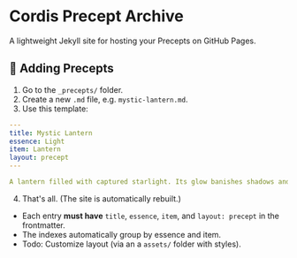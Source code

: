 # Cordis Precept Archive

A lightweight Jekyll site for hosting your Precepts on GitHub Pages.

## 📜 Adding Precepts

1. Go to the `_precepts/` folder.
2. Create a new `.md` file, e.g. `mystic-lantern.md`.
3. Use this template:

```yaml
---
title: Mystic Lantern
essence: Light
item: Lantern
layout: precept
---

A lantern filled with captured starlight. Its glow banishes shadows and reveals hidden truths.
```

4. That's all. (The site is automatically rebuilt.)

- Each entry **must have** `title`, `essence`, `item`, and `layout: precept` in the frontmatter.
- The indexes automatically group by essence and item.
- Todo: Customize layout (via an a `assets/` folder with styles).
